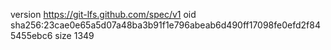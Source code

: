 version https://git-lfs.github.com/spec/v1
oid sha256:23cae0e65a5d07a48ba3b91f1e796abeab6d490ff17098fe0efd2f845455ebc6
size 1349
